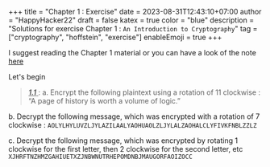 +++
title = "Chapter 1 : Exercise"
date = 2023-08-31T12:43:10+07:00
author = "HappyHacker22"
draft = false
katex = true
color = "blue"
description = "Solutions for exercise Chapter 1 : `An Introduction to Cryptography`"
tag = ["cryptography", "hoffstein", "exercise"]
enableEmoji = true
+++

I suggest reading the Chapter 1 material or you can have a look of the note [here](./../note/)

Let's begin

> <ins> ***1.1*** </ins> : 
   a. Encrypt the following plaintext using a rotation of 11 clockwise :
 <span> “A page of history is worth a volume of logic.” </span>
   
   b. Decrypt the following message, which was encrypted with a rotation of 7 clockwise :
 <span> `AOLYLHYLUVZLJYLAZILAALYAOHUAOLZLJYLALZAOHALCLYFIVKFNBLZZLZ` </span>
   
   c. Decrypt the following message, which was encrypted by rotating 1 clockwise for the first letter, then 2 clockwise for the second letter, etc
 <span> `XJHRFTNZHMZGAHIUETXZJNBWNUTRHEPOMDNBJMAUGORFAOIZOCC` </span>  



